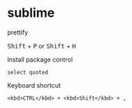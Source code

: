 # sublime

prettify

<kbd>Shift</kbd> + <kbd>P</kbd> or
<kbd>Shift</kbd> + <kbd>H</kbd>

Install package control
    
    select quoted

Keyboard shortcut

    <kbd>CTRL</kbd> + <kbd>Shift</kbd> + ,
